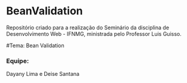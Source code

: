 # BeanValidation
Repositório criado para a realização do Seminário da disciplina de 
Desenvolvimento Web - IFNMG, ministrada pelo Professor Luis Guisso.

#Tema: Bean Validation

### Equipe: 
Dayany Lima e Deise Santana
